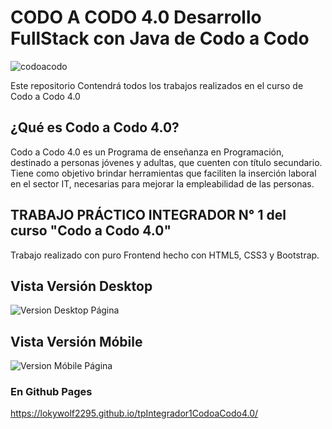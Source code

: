 # CODO A CODO 4.0 Desarrollo FullStack con Java de Codo a Codo

![codoacodo](https://user-images.githubusercontent.com/83146564/137408912-013f0d0c-37d1-4dc2-a1b5-77356c1003f3.png)


Este repositorio Contendrá todos los trabajos realizados en el curso de Codo a Codo 4.0

## ¿Qué es Codo a Codo 4.0?

Codo a Codo 4.0 es un Programa de enseñanza en Programación, destinado a personas jóvenes y adultas, que cuenten con título secundario. Tiene como objetivo brindar herramientas que faciliten la inserción laboral en el sector IT, necesarias para mejorar la empleabilidad de las personas.

## TRABAJO PRÁCTICO INTEGRADOR N° 1 del curso "Codo a Codo 4.0"
Trabajo realizado con puro Frontend hecho con HTML5, CSS3 y Bootstrap.

## Vista Versión Desktop
<img alt="Version Desktop Página"  src="https://i.postimg.cc/W3r579xD/Desktop.jpg"/>

## Vista Versión Móbile
<img alt="Version Móbile Página"  src="https://i.postimg.cc/HkdjWVTF/Mobile.jpg"/>

### En Github Pages
https://lokywolf2295.github.io/tpIntegrador1CodoaCodo4.0/
